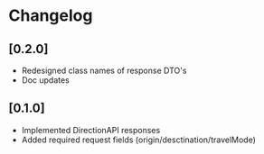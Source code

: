 # Changelog

## [0.2.0]

* Redesigned class names of response DTO's
* Doc updates

## [0.1.0]

* Implemented DirectionAPI responses
* Added required request fields (origin/desctination/travelMode)
